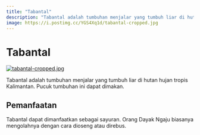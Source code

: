 ```yaml
---
title: "Tabantal"
description: "Tabantal adalah tumbuhan menjalar yang tumbuh liar di hutan hujan tropis Kalimantan."
image: https://i.postimg.cc/YGS4Xq1d/tabantal-cropped.jpg
---
```

# Tabantal

[![tabantal-cropped.jpg](https://i.postimg.cc/TwVr3Khv/tabantal-cropped.jpg)](https://postimg.cc/YGS4Xq1d)

Tabantal adalah tumbuhan menjalar yang tumbuh liar di hutan hujan tropis Kalimantan. Pucuk tumbuhan ini dapat dimakan.

## Pemanfaatan

Tabantal dapat dimanfaatkan sebagai sayuran. Orang Dayak Ngaju biasanya mengolahnya dengan cara dioseng atau direbus.
